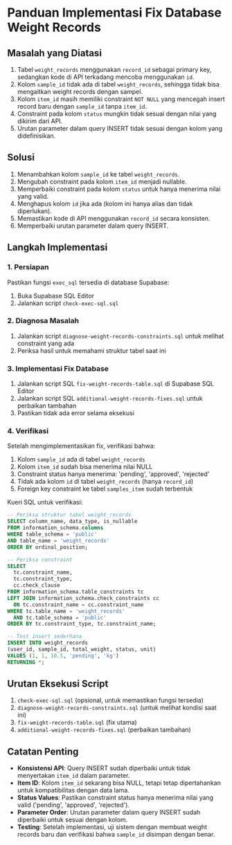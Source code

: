 # Panduan Implementasi Fix Database Weight Records

## Masalah yang Diatasi

1. Tabel `weight_records` menggunakan `record_id` sebagai primary key, sedangkan kode di API terkadang mencoba menggunakan `id`.
2. Kolom `sample_id` tidak ada di tabel `weight_records`, sehingga tidak bisa mengaitkan weight records dengan sampel.
3. Kolom `item_id` masih memiliki constraint `NOT NULL` yang mencegah insert record baru dengan `sample_id` tanpa `item_id`.
4. Constraint pada kolom `status` mungkin tidak sesuai dengan nilai yang dikirim dari API.
5. Urutan parameter dalam query INSERT tidak sesuai dengan kolom yang didefinisikan.

## Solusi

1. Menambahkan kolom `sample_id` ke tabel `weight_records`.
2. Mengubah constraint pada kolom `item_id` menjadi nullable.
3. Memperbaiki constraint pada kolom `status` untuk hanya menerima nilai yang valid.
4. Menghapus kolom `id` jika ada (kolom ini hanya alias dan tidak diperlukan).
5. Memastikan kode di API menggunakan `record_id` secara konsisten.
6. Memperbaiki urutan parameter dalam query INSERT.

## Langkah Implementasi

### 1. Persiapan

Pastikan fungsi `exec_sql` tersedia di database Supabase:

1. Buka Supabase SQL Editor
2. Jalankan script `check-exec-sql.sql`

### 2. Diagnosa Masalah

1. Jalankan script `diagnose-weight-records-constraints.sql` untuk melihat constraint yang ada
2. Periksa hasil untuk memahami struktur tabel saat ini

### 3. Implementasi Fix Database

1. Jalankan script SQL `fix-weight-records-table.sql` di Supabase SQL Editor
2. Jalankan script SQL `additional-weight-records-fixes.sql` untuk perbaikan tambahan
3. Pastikan tidak ada error selama eksekusi

### 4. Verifikasi

Setelah mengimplementasikan fix, verifikasi bahwa:

1. Kolom `sample_id` ada di tabel `weight_records`
2. Kolom `item_id` sudah bisa menerima nilai NULL
3. Constraint status hanya menerima: 'pending', 'approved', 'rejected'
4. Tidak ada kolom `id` di tabel `weight_records` (hanya `record_id`)
5. Foreign key constraint ke tabel `samples_item` sudah terbentuk

Kueri SQL untuk verifikasi:

```sql
-- Periksa struktur tabel weight_records
SELECT column_name, data_type, is_nullable
FROM information_schema.columns 
WHERE table_schema = 'public' 
AND table_name = 'weight_records'
ORDER BY ordinal_position;

-- Periksa constraint
SELECT 
  tc.constraint_name,
  tc.constraint_type,
  cc.check_clause
FROM information_schema.table_constraints tc
LEFT JOIN information_schema.check_constraints cc 
  ON tc.constraint_name = cc.constraint_name
WHERE tc.table_name = 'weight_records' 
  AND tc.table_schema = 'public'
ORDER BY tc.constraint_type, tc.constraint_name;

-- Test insert sederhana
INSERT INTO weight_records 
(user_id, sample_id, total_weight, status, unit)
VALUES (1, 1, 10.5, 'pending', 'kg')
RETURNING *;
```

## Urutan Eksekusi Script

1. `check-exec-sql.sql` (opsional, untuk memastikan fungsi tersedia)
2. `diagnose-weight-records-constraints.sql` (untuk melihat kondisi saat ini)
3. `fix-weight-records-table.sql` (fix utama)
4. `additional-weight-records-fixes.sql` (perbaikan tambahan)

## Catatan Penting

- **Konsistensi API**: Query INSERT sudah diperbaiki untuk tidak menyertakan `item_id` dalam parameter.
- **Item ID**: Kolom `item_id` sekarang bisa NULL, tetapi tetap dipertahankan untuk kompatibilitas dengan data lama.
- **Status Values**: Pastikan constraint status hanya menerima nilai yang valid ('pending', 'approved', 'rejected').
- **Parameter Order**: Urutan parameter dalam query INSERT sudah diperbaiki untuk sesuai dengan kolom.
- **Testing**: Setelah implementasi, uji sistem dengan membuat weight records baru dan verifikasi bahwa `sample_id` disimpan dengan benar.
